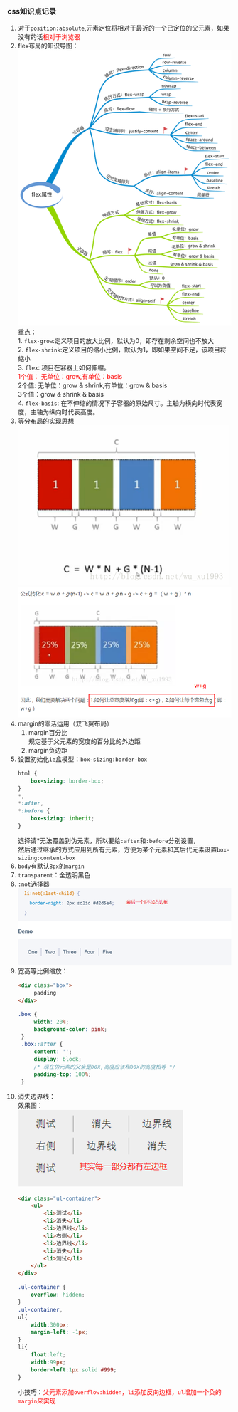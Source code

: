 ### css知识点记录  
1. 对于`position:absolute`,元素定位将相对于最近的一个已定位的父元素，如果没有的话<font color="red">相对于浏览器</font>   
2. flex布局的知识导图：  
    ![flex](./assets/flex布局导图.png)  
    重点：  
        1. `flex-grow`:定义项目的放大比例，默认为0，即存在剩余空间也不放大  
        2. `flex-shrink`:定义项目的缩小比例，默认为1，即如果空间不足，该项目将缩小  
        3. `flex`: 项目在容器上如何伸缩。  
            <font color="red">1个值： 无单位：grow,有单位：basis  </font>  
            2个值:  无单位：grow & shrink,有单位：grow & basis  
            3个值：grow & shrink & basis  
        4. `flex-basis`: 在不伸缩的情况下子容器的原始尺寸。主轴为横向时代表宽度，主轴为纵向时代表高度。
3. 等分布局的实现思想  
   ![等分布局](./assets/等分布局.png)  
   ![等分布局公式转换](./assets/等分布局转换.png)  
4. margin的零活运用（双飞翼布局）  
   1. margin百分比  
      规定基于父元素的宽度的百分比的外边距  
   2. margin负边距  
5. 设置初始化`ie`盒模型：`box-sizing:border-box`
   ```css
   html {
       box-sizing: border-box;
   }
   *,
   *:after,
   *:before {
       box-sizing: inherit;
   }
   ```
   选择请*无法覆盖到伪元素，所以要给`:after`和`:before`分别设置，  
   然后通过继承的方式应用到所有元素，方便为某个元素和其后代元素设置`box-sizing:content-box`
6. `body`有默认`8px`的`margin`
7. `transparent`：全透明黑色  
8. `:not`选择器  
   ![:not](./assets/not.png)  
9. 宽高等比例缩放：  
   ```html
   <div class="box">
        padding
   </div>
   ```
   ```css
   .box {
        width: 20%;
        background-color: pink;
    }
    .box::after {
        content: '';
        display: block;
        /* 现在伪元素的父亲是box,高度应该和box的高度相等 */
        padding-top: 100%;
    }
   ```  
10. 消失边界线：  
    效果图：  
    ![边界消失](./assets/边界消失.png)  
    ```html
    <div class="ul-container">
        <ul>
            <li>测试</li>
            <li>消失</li>
            <li>边界线</li>
            <li>右侧</li>
            <li>边界线</li>
            <li>消失</li>
            <li>测试</li>
        </ul>
    </div>
    ```
    ```css
    .ul-container {
        overflow: hidden;
    }
    .ul-container, 
    ul{
        width:300px;
        margin-left: -1px;
    }
    li{
        float:left;
        width:99px;
        border-left:1px solid #999;
    }
    ```  
    小技巧：<font color="red">父元素添加`overflow:hidden`，`li`添加反向边框，`ul`增加一个负的`margin`来实现</font>